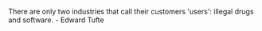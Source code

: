 
There are only two industries that call their customers 'users': illegal drugs and software. - Edward Tufte
